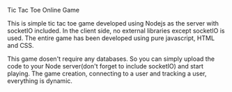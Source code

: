 Tic Tac Toe Online Game

This is simple tic tac toe game developed using Nodejs as the server with socketIO included. In the client side, no external libraries except socketIO is used. The entire game has been developed using pure javascript, HTML and CSS.

This game dosen't require any databases. So you can simply upload the code to your Node server(don't forget to include socketIO) and start playing. The game creation, connecting to a user and tracking a user, everything is dynamic.